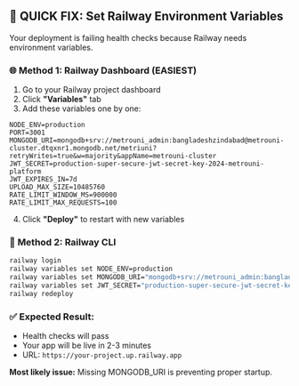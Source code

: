 ## 🚂 QUICK FIX: Set Railway Environment Variables

Your deployment is failing health checks because Railway needs environment variables.

### 🌐 **Method 1: Railway Dashboard (EASIEST)**

1. Go to your Railway project dashboard
2. Click **"Variables"** tab
3. Add these variables one by one:

```
NODE_ENV=production
PORT=3001
MONGODB_URI=mongodb+srv://metrouni_admin:bangladeshzindabad@metrouni-cluster.dtqxnr1.mongodb.net/metriuni?retryWrites=true&w=majority&appName=metrouni-cluster
JWT_SECRET=production-super-secure-jwt-secret-key-2024-metrouni-platform
JWT_EXPIRES_IN=7d
UPLOAD_MAX_SIZE=10485760
RATE_LIMIT_WINDOW_MS=900000
RATE_LIMIT_MAX_REQUESTS=100
```

4. Click **"Deploy"** to restart with new variables

### 🔧 **Method 2: Railway CLI**

```bash
railway login
railway variables set NODE_ENV=production
railway variables set MONGODB_URI="mongodb+srv://metrouni_admin:bangladeshzindabad@metrouni-cluster.dtqxnr1.mongodb.net/metriuni?retryWrites=true&w=majority&appName=metrouni-cluster"
railway variables set JWT_SECRET="production-super-secure-jwt-secret-key-2024-metrouni-platform"
railway redeploy
```

### ✅ **Expected Result:**

- Health checks will pass
- Your app will be live in 2-3 minutes
- URL: `https://your-project.up.railway.app`

**Most likely issue:** Missing MONGODB_URI is preventing proper startup.
